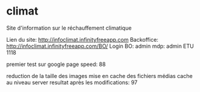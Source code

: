# climat
Site d'information sur le réchauffement climatique

Lien du site: http://infoclimat.infinityfreeapp.com
Backoffice: http://infoclimat.infinityfreeapp.com/BO/
Login BO: admin
mdp: admin
ETU 1118

premier test sur google page speed: 88

reduction de la taille des images
mise en cache des fichiers médias
cache au niveau server
resultat après les modifications: 97
